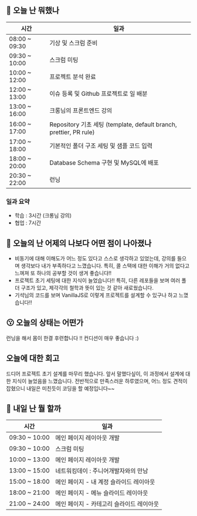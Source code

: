 ## :date:  오늘 난 뭐했나

| 시간 | 일과 |
| --- | --- |
| 08:00 ~ 09:30 | 기상 및 스크럼 준비 |
| 09:30 ~ 10:00 | 스크럼 미팅 |
| 10:00 ~ 12:00 | 프로젝트 분석 완료 |
| 12:00 ~ 13:00 | 이슈 등록 및 Github 프로젝트로 일 배분 |
| 13:00 ~ 16:00 | 크롱님의 프론트엔드 강의 |
| 16:00 ~ 17:00 | Repository 기초 세팅 (template, default branch, prettier, PR rule) |
| 17:00 ~ 18:00 | 기본적인 폴더 구조 세팅 및 샘플 코드 입력 |
| 18:00 ~ 20:00 | Database Schema 구현 및 MySQL에 배포 |
| 20:30 ~ 22:00 | 런닝 |

### 일과 요약
* 학습 : 3시간 (크롱님 강의)
* 협업 : 7시간

## 🧐 오늘의 난 어제의 나보다 어떤 점이 나아졌나
* 비동기에 대해 이해도가 어느 정도 있다고 스스로 생각하고 있었는데, 강의를 들으며 생각보다 내가 부족하다고 느꼈습니다. 특히, 콜 스택에 대한 이해가 거의 없다고 느껴져 또 하나의 공부할 것이 생겨 좋습니다!!
* 프로젝트 초기 세팅에 대한 지식이 늘었습니다!! 특히, 다른 레포들을 보며 여러 폴더 구조가 있고, 제각각의 철학과 뜻이 있는 것 같아 새로웠습니다.
* 기석님의 코드를 보며 VanillaJS로 이렇게 프로젝트를 설계할 수 있구나 하고 느꼈습니다!! 

## 😗 오늘의 상태는 어떤가
런닝을 해서 몸이 한결 후련합니다 !! 컨디션이 매우 좋습니다 :)

## 오늘에 대한 회고
드디어 프로젝트 초기 설계를 마무리 했습니다. 앞서 말했다싶이, 이 과정에서 설계에 대한 지식이 늘었음을 느꼈습니다. 전반적으로 만족스러운 하루였으며, 어느 정도 견적이 잡혔으니 내일은 미친듯이 코딩을 할 예정입니다~~

## :eyes:  내일 난 뭘 할까

| 시간 | 일과 |
| --- | --- |
| 09:30 ~ 10:00 | 메인 페이지 레이아웃 개발 |
| 09:30 ~ 10:00 | 스크럼 미팅 |
| 10:00 ~ 13:00 | 메인 페이지 레이아웃 개발 |
| 13:00 ~ 15:00 | 네트워킹데이 : 주니어개발자와의 만남 |
| 15:00 ~ 18:00 | 메인 페이지 - 내 계정 슬라이드 레이아웃 |
| 18:00 ~ 21:00 | 메인 페이지 - 메뉴 슬라이드 레이아웃 |
| 21:00 ~ 24:00 | 메인 페이지 - 카테고리 슬라이드 레이아웃 |
